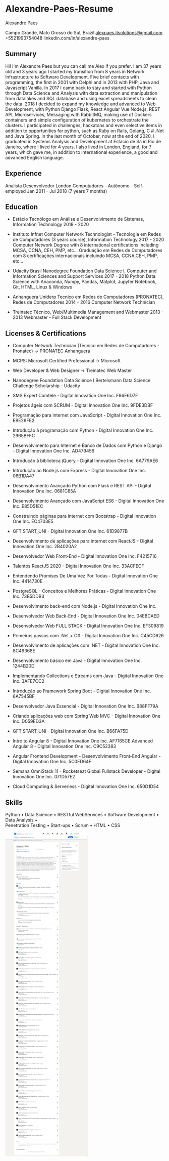 # Alexandre-Paes-Resume

Alexandre Paes

Campo Grande, Mato Grosso do Sul, Brazil
alexpaes.itsolutions@gmail.com +5521993754048
linkedin.com/in/alexandre-paes


## Summary

Hi! I'm Alexandre Paes but you can call me Alex if you prefer. I am 37 years old and 3 years ago I started my
transition from 8 years in Network Infrastructure to Software Development. Five brief contacts with programming,
the first in 2001 with Delphi and in 2013 with PHP, Java and Javascript Vanilla. In 2017 I came back to stay and
started with Python through Data Science and Analysis with data extraction and manipulation from datalakes
and SQL database and using excel spreadsheets to clean the data. 2018 I decided to expand my knowledge
and advanced to Web Development, with Python Django Flask, React Angular Vue Node.js, REST API,
Microservices, Messaging with RabbitMQ, making use of Dockers containers and simple configuration of
kubernetes to orchestrate the clusters. I participated in challenges, hackatons and even selective items in
addition to opportunities for python, such as Ruby on Rails, Golang, C # .Net and Java Spring. In the last month
of October, now at the end of 2020, I graduated in Systems Analysis and Development at Estácio de Sá in Rio
de Janeiro, where I lived for 4 years. I also lived in London, England, for 7 years, which gave me, in addition to
international experience, a good and advanced English language.

## Experience

Analista Desenvolvedor
London Computadores - Autônomo - Self-employed
Jan 2011 - Jul 2018 (7 years 7 months)

## Education

- Estácio
Tecnólogo em Análise e Desenvolvimento de Sistemas, Information Technology
2018 - 2020

- Instituto Infnet
Computer Network Technologist - Tecnologia em Redes de Computadores (3 years
course), Information Technology
2017 - 2020
Computer Network Degree with 8 international certifications including MCSA, CCNA, CEH, PMP, etc...
Graduação em Redes de Computadores com 8 certificações internacionais incluindo MCSA, CCNA,CEH, PMP, etc...

- Udacity Brasil
Nanodegree Foundation Data Science I, Computer and Information Sciences and
Support Services
2017 - 2018
Python Data Science with Anaconda, Numpy, Pandas, Matplot, Jupyter Notebook, Git, HTML, Linux & Windows

- Anhanguera Uniderp
Tecnico em Redes de Computadores (PRONATEC), Redes de Computadores
2014 - 2016
Computer Network Technician

- Treinatec
Técnico, Web/Multimedia Management and Webmaster
2013 - 2013
Webmaster - Full Stack Development

## Licenses & Certifications

- Computer Network Technician (Técnico em Redes de Computadores - Pronatec)
-> PRONATEC Anhanguera
- MCPS: Microsoft Certified Professional -> Microsoft
- Web Developer & Web Designer -> Treinatec Web Master
- Nanodegree Foundation Data Science I
Bertelsmann Data Science Challenge Scholarship - Udacity
- SMS Expert Comtele - Digital Innovation One Inc.
F86E6D7F
- Projetos ágeis com SCRUM - Digital Innovation One Inc.
9FDE3DBF
- Programação para internet com JavaScript - Digital Innovation One Inc.
EBE26FE2
- Introdução à programação com Python - Digital Innovation One Inc.
2965BFFC
- Desenvolvimento para Internet e Banco de Dados com Python e Django - Digital
Innovation One Inc. AD479456

- Introdução à biblioteca jQuery - Digital Innovation One Inc.
6A779AE6
- Introdução ao Node.js com Express - Digital Innovation One Inc.
06B1DA47
- Desenvolvimento Avançado Python com Flask e REST API - Digital Innovation
One Inc.
0681C85A
- Desenvolvimento Avançado com JavaScript ES6 - Digital Innovation One Inc.
E85D51EC
- Construindo páginas para internet com Bootstrap - Digital Innovation One Inc.
EC4703E5
- GFT START_UNI - Digital Innovation One Inc.
61D9877B
- Desenvolvimento de aplicações para internet com ReactJS - Digital Innovation
One Inc. 2B4020A2
- Desenvolvedor Web Front-End - Digital Innovation One Inc. F4215716
- Talentos ReactJS 2020 - Digital Innovation One Inc. 33ACFECF
- Entendendo Promises De Uma Vez Por Todas - Digital Innovation One Inc.
4414730E
- PostgreSQL - Conceitos e Melhores Práticas - Digital Innovation One Inc.
73B5DDB3
- Desenvolvimento back-end com Node.js - Digital Innovation One Inc.


- Desenvolvedor Web Back-End - Digital Innovation One Inc.
04E8CAED
- Desenvolvedor Web FULL STACK - Digital Innovation One Inc.
EF309819
- Primeiros passos com .Net + C# - Digital Innovation One Inc.
C45CD626
- Desenvolvimento de aplicações com .NET - Digital Innovation One Inc.
8C49368E
- Desenvolvimento básico em Java - Digital Innovation One Inc.
1244B20D
- Implementando Collections e Streams com Java - Digital Innovation One Inc.
3AFE7CC2
- Introdução ao Framework Spring Boot - Digital Innovation One Inc.
6A7545BF
- Desenvolvedor Java Essencial - Digital Innovation One Inc.
B88FF79A
- Criando aplicações web com Spring Web MVC - Digital Innovation One Inc.
D059ED3A
- GFT START_UNI - Digital Innovation One Inc.
B66FA75D
- Intro to Angular 8 - Digital Innovation One Inc.
AF7165CE
Advanced Angular 8 - Digital Innovation One Inc.
C9C52383
- Angular Frontend Development - Desenvolvimento Front-End Angular - Digital
Innovation One Inc.
5C0ED64F
- Semana OmniStack 11 - Rocketseat
Global Fullstack Developer - Digital Innovation One Inc.
071D57E2
- Cloud Computing & Serverless - Digital Innovation One Inc.
650D1D54


## Skills

Python   •   Data Science   •   RESTful WebServices   •   Software Development   •   Data Analysis   •  
Penetration Testing   •   Start-ups   •   Scrum   •   HTML   •   CSS


<img src="curriculum.png">